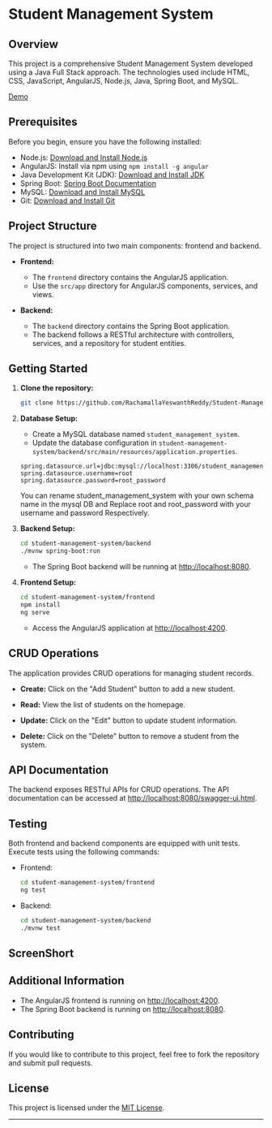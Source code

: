 
# Student Management System

## Overview

This project is a comprehensive Student Management System developed using a Java Full Stack approach. The technologies used include HTML, CSS, JavaScript, AngularJS, Node.js, Java, Spring Boot, and MySQL.

[Demo](demo.mp4)

## Prerequisites

Before you begin, ensure you have the following installed:

- Node.js: [Download and Install Node.js](https://nodejs.org/)
- AngularJS: Install via npm using `npm install -g angular`
- Java Development Kit (JDK): [Download and Install JDK](https://www.oracle.com/java/technologies/javase-downloads.html)
- Spring Boot: [Spring Boot Documentation](https://docs.spring.io/spring-boot/docs/current/reference/html/getting-started.html#getting-started-system-requirements)
- MySQL: [Download and Install MySQL](https://dev.mysql.com/downloads/)
- Git: [Download and Install Git](https://git-scm.com/book/en/v2/Getting-Started-Installing-Git)

## Project Structure

The project is structured into two main components: frontend and backend.

- **Frontend:**
  - The `frontend` directory contains the AngularJS application.
  - Use the `src/app` directory for AngularJS components, services, and views.

- **Backend:**
  - The `backend` directory contains the Spring Boot application.
  - The backend follows a RESTful architecture with controllers, services, and a repository for student entities.

## Getting Started

1. **Clone the repository:**

   ```bash
   git clone https://github.com/RachamallaYeswanthReddy/Student-Management-Service.git
   ```

2. **Database Setup:**

   - Create a MySQL database named `student_management_system`.
   - Update the database configuration in `student-management-system/backend/src/main/resources/application.properties`.

   ```properties
   spring.datasource.url=jdbc:mysql://localhost:3306/student_management_system 
   spring.datasource.username=root
   spring.datasource.password=root_password
   ```
   You can rename student_management_system with your own schema name in the mysql DB and Replace root and root_password with your username and password Respectively.
    
4. **Backend Setup:**

   ```bash
   cd student-management-system/backend
   ./mvnw spring-boot:run
   ```

   - The Spring Boot backend will be running at [http://localhost:8080](http://localhost:8080).

5. **Frontend Setup:**

   ```bash
   cd student-management-system/frontend
   npm install
   ng serve
   ```

   - Access the AngularJS application at [http://localhost:4200](http://localhost:4200).

## CRUD Operations

The application provides CRUD operations for managing student records.

- **Create:** Click on the "Add Student" button to add a new student.

- **Read:** View the list of students on the homepage.

- **Update:** Click on the "Edit" button to update student information.

- **Delete:** Click on the "Delete" button to remove a student from the system.

## API Documentation

The backend exposes RESTful APIs for CRUD operations. The API documentation can be accessed at [http://localhost:8080/swagger-ui.html](http://localhost:8080/swagger-ui.html).

## Testing

Both frontend and backend components are equipped with unit tests. Execute tests using the following commands:

- Frontend:

  ```bash
  cd student-management-system/frontend
  ng test
  ```

- Backend:

  ```bash
  cd student-management-system/backend
  ./mvnw test
  ```

## ScreenShort






## Additional Information

  - The AngularJS frontend is running on [http://localhost:4200](http://localhost:4200).
  - The Spring Boot backend is running on [http://localhost:8080](http://localhost:8080).

## Contributing

If you would like to contribute to this project, feel free to fork the repository and submit pull requests.

## License

This project is licensed under the [MIT License](LICENSE).

---
